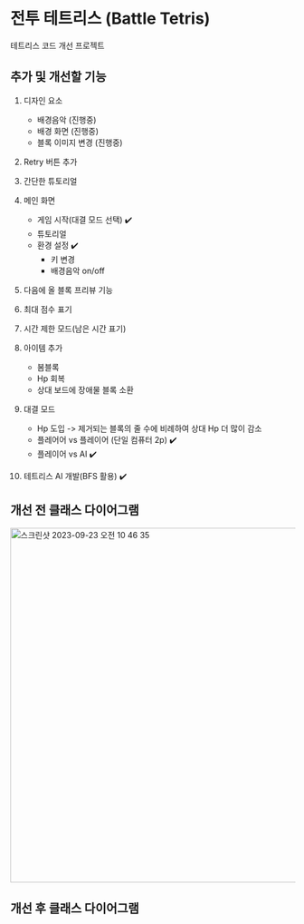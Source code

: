 # 전투 테트리스 (Battle Tetris)
테트리스 코드 개선 프로젝트

## 추가 및 개선할 기능
1. 디자인 요소
   * 배경음악 (진행중)
   * 배경 화면 (진행중)
   * 블록 이미지 변경 (진행중)

2. Retry 버튼 추가

3. 간단한 튜토리얼

4. 메인 화면
   * 게임 시작(대결 모드 선택) ✔️
   * 튜토리얼
   * 환경 설정 ✔️
      - 키 변경
      - 배경음악 on/off
  
5. 다음에 올 블록 프리뷰 기능

6. 최대 점수 표기

7. 시간 제한 모드(남은 시간 표기)

8. 아이템 추가
   * 봄블록
   * Hp 회복 
   * 상대 보드에 장애물 블록 소환 

9. 대결 모드
   * Hp 도입 -> 제거되는 블록의 줄 수에 비례하여 상대 Hp 더 많이 감소
   * 플레어어 vs 플레이어 (단일 컴퓨터 2p) ✔️
   * 플레이어 vs AI ✔️

10. 테트리스 AI 개발(BFS 활용) ✔️

## 개선 전 클래스 다이어그램
<img width="625" alt="스크린샷 2023-09-23 오전 10 46 35" src="https://github.com/kkh0920/Java_Swing_Tetris/assets/65442366/cbb66c11-a538-4139-935d-67e5c8935dff">

## 개선 후 클래스 다이어그램
